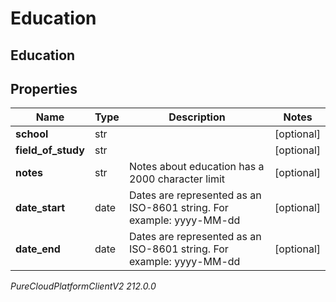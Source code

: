 # Education

## Education

## Properties

|Name | Type | Description | Notes|
|------------ | ------------- | ------------- | -------------|
| **school** | str |  | [optional] |
| **field_of_study** | str |  | [optional] |
| **notes** | str | Notes about education has a 2000 character limit | [optional] |
| **date_start** | date | Dates are represented as an ISO-8601 string. For example: yyyy-MM-dd | [optional] |
| **date_end** | date | Dates are represented as an ISO-8601 string. For example: yyyy-MM-dd | [optional] |



_PureCloudPlatformClientV2 212.0.0_
